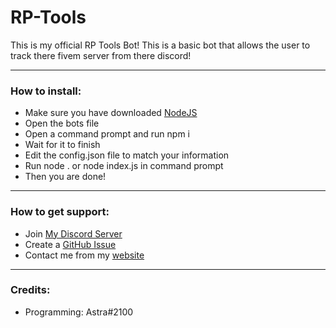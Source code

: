 # RP-Tools
This is my official RP Tools Bot! This is a basic bot that allows the user to track there fivem server from there discord!

---

### How to install:

- Make sure you have downloaded [NodeJS](https://nodejs.org)
- Open the bots file
- Open a command prompt and run npm i
- Wait for it to finish
- Edit the config.json file to match your information
- Run node . or node index.js in command prompt
- Then you are done!

---

### How to get support:

- Join [My Discord Server](https://discord.gg/AYSSF4Uuv9)
- Create a [GitHub Issue](https://github.com/AstraWrld/listing-bot/issues)
- Contact me from my [website](https://astradev.wtf/contact/)

---

### Credits:

- Programming: Astra#2100
